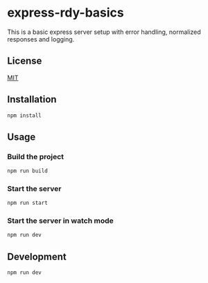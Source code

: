 # express-rdy-basics

This is a basic express server setup with error handling, normalized responses and logging.

## License

[MIT](https://choosealicense.com/licenses/mit/)

## Installation

```bash
npm install
```

## Usage

### Build the project

```bash
npm run build
```

### Start the server

```bash
npm run start
```

### Start the server in watch mode

```bash
npm run dev
```

## Development

```bash
npm run dev
```
